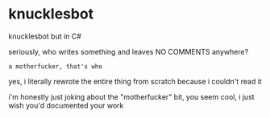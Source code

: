 # knucklesbot
knucklesbot but in C#


seriously, who writes something and leaves NO COMMENTS anywhere?
    
    
    
    a motherfucker, that's who


yes, i literally rewrote the entire thing from scratch because i couldn't read it





i'm honestly just joking about the "motherfucker" bit, you seem cool, i just wish you'd documented your work

